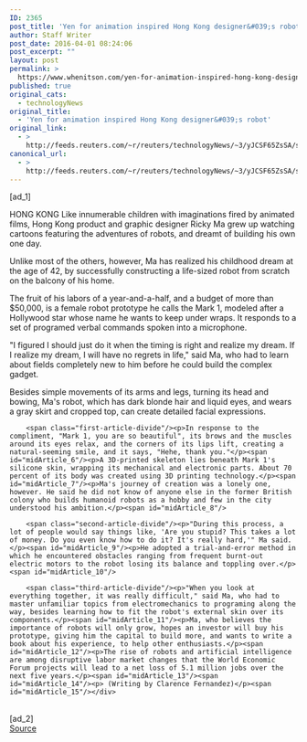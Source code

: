 ```yaml
---
ID: 2365
post_title: 'Yen for animation inspired Hong Kong designer&#039;s robot'
author: Staff Writer
post_date: 2016-04-01 08:24:06
post_excerpt: ""
layout: post
permalink: >
  https://www.whenitson.com/yen-for-animation-inspired-hong-kong-designers-robot/
published: true
original_cats:
  - technologyNews
original_title:
  - 'Yen for animation inspired Hong Kong designer&#039;s robot'
original_link:
  - >
    http://feeds.reuters.com/~r/reuters/technologyNews/~3/yJCSF65ZsSA/story01.htm
canonical_url:
  - >
    http://feeds.reuters.com/~r/reuters/technologyNews/~3/yJCSF65ZsSA/story01.htm
---
```

 [ad_1]
<br><div id="articleText">
<span id="midArticle_start"/>

<span id="midArticle_0"/><span class="focusParagraph" readability="6"><p><span class="articleLocation">HONG KONG</span> Like innumerable children with imaginations fired by animated films, Hong Kong product and graphic designer Ricky Ma grew up watching cartoons featuring the adventures of robots, and dreamt of building his own one day.</p></span><span id="midArticle_1"/><p>Unlike most of the others, however, Ma has realized his childhood dream at the age of 42, by successfully constructing a life-sized robot from scratch on the balcony of his home.</p><span id="midArticle_2"/><p>The fruit of his labors of a year-and-a-half, and a budget of more than $50,000, is a female robot prototype he calls the Mark 1, modeled after a Hollywood star whose name he wants to keep under wraps. It responds to a set of programed verbal commands spoken into a microphone.</p><span id="midArticle_3"/><p>"I figured I should just do it when the timing is right and realize my dream. If I realize my dream, I will have no regrets in life," said Ma, who had to learn about fields completely new to him before he could build the complex gadget.</p><span id="midArticle_4"/><p>Besides simple movements of its arms and legs, turning its head and bowing, Ma's robot, which has dark blonde hair and liquid eyes, and wears a gray skirt and cropped top, can create detailed facial expressions.</p><span id="midArticle_5"/>
        
        <span class="first-article-divide"/><p>In response to the compliment, "Mark 1, you are so beautiful", its brows and the muscles around its eyes relax, and the corners of its lips lift, creating a natural-seeming smile, and it says, "Hehe, thank you."</p><span id="midArticle_6"/><p>A 3D-printed skeleton lies beneath Mark 1's silicone skin, wrapping its mechanical and electronic parts. About 70 percent of its body was created using 3D printing technology.</p><span id="midArticle_7"/><p>Ma's journey of creation was a lonely one, however. He said he did not know of anyone else in the former British colony who builds humanoid robots as a hobby and few in the city understood his ambition.</p><span id="midArticle_8"/>
        
        <span class="second-article-divide"/><p>"During this process, a lot of people would say things like, 'Are you stupid? This takes a lot of money. Do you even know how to do it? It's really hard,'" Ma said.</p><span id="midArticle_9"/><p>He adopted a trial-and-error method in which he encountered obstacles ranging from frequent burnt-out electric motors to the robot losing its balance and toppling over.</p><span id="midArticle_10"/>
        
        <span class="third-article-divide"/><p>"When you look at everything together, it was really difficult," said Ma, who had to master unfamiliar topics from electromechanics to programing along the way, besides learning how to fit the robot's external skin over its components.</p><span id="midArticle_11"/><p>Ma, who believes the importance of robots will only grow, hopes an investor will buy his prototype, giving him the capital to build more, and wants to write a book about his experience, to help other enthusiasts.</p><span id="midArticle_12"/><p>The rise of robots and artificial intelligence are among disruptive labor market changes that the World Economic Forum projects will lead to a net loss of 5.1 million jobs over the next five years.</p><span id="midArticle_13"/><span id="midArticle_14"/><p> (Writing by Clarence Fernandez)</p><span id="midArticle_15"/></div>
<br>[ad_2]
<br><a href="http://feeds.reuters.com/~r/reuters/technologyNews/~3/yJCSF65ZsSA/story01.htm">Source </a>